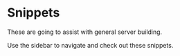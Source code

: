 # Snippets

These are going to assist with general server building.

Use the sidebar to navigate and check out these snippets.
